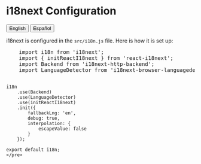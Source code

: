 # i18next Configuration

<button onclick="showLanguage('en')">English</button>
<button onclick="showLanguage('es')">Español</button>

<div id="content-en">
    <p>i18next is configured in the <code>src/i18n.js</code> file. Here is how it is set up:</p>
    <pre>
    import i18n from 'i18next';
    import { initReactI18next } from 'react-i18next';
    import Backend from 'i18next-http-backend';
    import LanguageDetector from 'i18next-browser-languagedetector';
    
    i18n
        .use(Backend)
        .use(LanguageDetector)
        .use(initReactI18next)
        .init({
            fallbackLng: 'en',
            debug: true,
            interpolation: {
                escapeValue: false
            }
        });
    
    export default i18n;
    </pre>
</div>

<div id="content-es" style="display:none;">
    <p>i18next se configura en el archivo <code>src/i18n.js</code>. Así es como se configura:</p>
    <pre>
    import i18n from 'i18next';
    import { initReactI18next } from 'react-i18next';
    import Backend from 'i18next-http-backend';
    import LanguageDetector from 'i18next-browser-languagedetector';
    
    i18n
        .use(Backend)
        .use(LanguageDetector)
        .use(initReactI18next)
        .init({
            fallbackLng: 'en',
            debug: true,
            interpolation: {
                escapeValue: false
            }
        });
    
    export default i18n;
    </pre>
</div>

<script>
    function showLanguage(language) {
        if (language === 'en') {
            document.getElementById('content-en').style.display = 'block';
            document.getElementById('content-es').style.display = 'none';
        } else if (language === 'es') {
            document.getElementById('content-en').style.display = 'none';
            document.getElementById('content-es').style.display = 'block';
        }
    }
</script>
